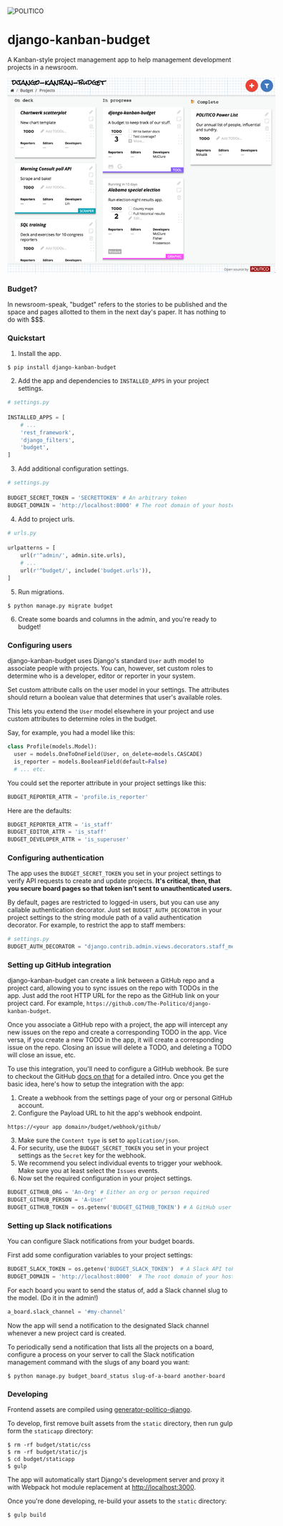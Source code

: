 ![POLITICO](https://rawgithub.com/The-Politico/src/master/images/logo/badge.png)

# django-kanban-budget

A Kanban-style project management app to help management development projects in a newsroom.

<img src="preview.png" style="max-width:600px;" />

### Budget?

In newsroom-speak, "budget" refers to the stories to be published and the space and pages allotted to them in the next day's paper. It has nothing to do with $$$.

### Quickstart

1. Install the app.

  ```
  $ pip install django-kanban-budget
  ```

2. Add the app and dependencies to `INSTALLED_APPS` in your project settings.

  ```python
  # settings.py

  INSTALLED_APPS = [
      # ...
      'rest_framework',
      'django_filters',
      'budget',
  ]
  ```
3. Add additional configuration settings.

  ```python
  # settings.py

  BUDGET_SECRET_TOKEN = 'SECRETTOKEN' # An arbitrary token
  BUDGET_DOMAIN = 'http://localhost:8000' # The root domain of your hosted project
  ```

4. Add to project urls.

  ```python
  # urls.py

  urlpatterns = [
      url(r'^admin/', admin.site.urls),
      # ...
      url(r'^budget/', include('budget.urls')),
  ]
  ```

5. Run migrations.

  ```
  $ python manage.py migrate budget
  ```

6. Create some boards and columns in the admin, and you're ready to budget!


### Configuring users

django-kanban-budget uses Django's standard `User` auth model to associate people with projects. You can, however, set custom roles to determine who is a developer, editor or reporter in your system.

Set custom attribute calls on the user model in your settings. The attributes should return a boolean value that determines that user's available roles.

This lets you extend the `User` model elsewhere in your project and use custom attributes to determine roles in the budget.

Say, for example, you had a model like this:

```python
class Profile(models.Model):
  user = models.OneToOneField(User, on_delete=models.CASCADE)
  is_reporter = models.BooleanField(default=False)
  # ... etc.
```

You could set the reporter attribute in your project settings like this:

```python
BUDGET_REPORTER_ATTR = 'profile.is_reporter'
```

Here are the defaults:

```python
BUDGET_REPORTER_ATTR = 'is_staff'
BUDGET_EDITOR_ATTR = 'is_staff'
BUDGET_DEVELOPER_ATTR = 'is_superuser'
```

### Configuring authentication

The app uses the `BUDGET_SECRET_TOKEN` you set in your project settings to verify API requests to create and update projects. **It's critical, then, that you secure board pages so that token isn't sent to unauthenticated users.**

By default, pages are restricted to logged-in users, but you can use any callable authentication decorator. Just set `BUDGET_AUTH_DECORATOR` in your project settings to the string module path of a valid authentication decorator. For example, to restrict the app to staff members:

```python
# settings.py
BUDGET_AUTH_DECORATOR = "django.contrib.admin.views.decorators.staff_member_required"
```

### Setting up GitHub integration

django-kanban-budget can create a link between a GitHub repo and a project card, allowing you to sync issues on the repo with TODOs in the app. Just add the root HTTP URL for the repo as the GitHub link on your project card. For example, `https://github.com/The-Politico/django-kanban-budget`.

Once you associate a GitHub repo with a project, the app will intercept any new issues on the repo and create a corresponding TODO in the app. Vice versa, if you create a new TODO in the app, it will create a corresponding issue on the repo. Closing an issue will delete a TODO, and deleting a TODO will close an issue, etc.

To use this integration, you'll need to configure a GitHub webhook. Be sure to checkout the GitHub [docs on that](https://developer.github.com/webhooks/) for a detailed intro. Once you get the basic idea, here's how to setup the integration with the app:

1. Create a webhook from the settings page of your org or personal GitHub account.
2. Configure the Payload URL to hit the app's webhook endpoint.
  ```
  https://<your app domain>/budget/webhook/github/
  ```
3. Make sure the `Content type` is set to `application/json`.
4. For security, use the `BUDGET_SECRET_TOKEN` you set in your project settings as the `Secret` key for the webhook.
5. We recommend you select individual events to trigger your webhook. Make sure you at least select the `Issues` events.
6. Now set the required configuration in your project settings.
  ```python
  BUDGET_GITHUB_ORG = 'An-Org' # Either an org or person required
  BUDGET_GITHUB_PERSON = 'A-User'
  BUDGET_GITHUB_TOKEN = os.getenv('BUDGET_GITHUB_TOKEN') # A GitHub user API token
  ```

### Setting up Slack notifications

You can configure Slack notifications from your budget boards.

First add some configuration variables to your project settings:

```python
BUDGET_SLACK_TOKEN = os.getenv('BUDGET_SLACK_TOKEN')  # A Slack API token
BUDGET_DOMAIN = 'http://localhost:8000'  # The root domain of your hosted app
```

For each board you want to send the status of, add a Slack channel slug to the model. (Do it in the admin!)

```python
a_board.slack_channel = '#my-channel'
```

Now the app will send a notification to the designated Slack channel whenever a new project card is created.

To periodically send a notification that lists all the projects on a board, configure a process on your server to call the Slack notification management command with the slugs of any board you want:

```
$ python manage.py budget_board_status slug-of-a-board another-board
```

### Developing

Frontend assets are compiled using  [generator-politico-django](http://generator-politico-django.readthedocs.io/en/latest/).

To develop, first remove built assets from the `static` directory, then run gulp form the `staticapp` directory:

```
$ rm -rf budget/static/css
$ rm -rf budget/static/js
$ cd budget/staticapp
$ gulp
```

The app will automatically start Django's development server and proxy it with Webpack hot module replacement at [http://localhost:3000](http://localhost:3000).

Once you're done developing, re-build your assets to the `static` directory:

```
$ gulp build
```
